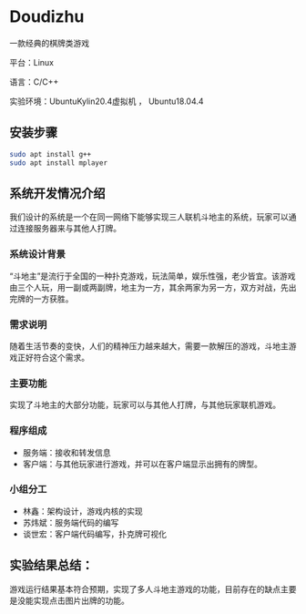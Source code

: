 # Doudizhu

一款经典的棋牌类游戏

平台：Linux

语言：C/C++

实验环境：UbuntuKylin20.4虚拟机 ， Ubuntu18.04.4

## 安装步骤

```sh
sudo apt install g++
sudo apt install mplayer
```

## 系统开发情况介绍

我们设计的系统是一个在同一网络下能够实现三人联机斗地主的系统，玩家可以通过连接服务器来与其他人打牌。
### 系统设计背景

“斗地主”是流行于全国的一种扑克游戏，玩法简单，娱乐性强，老少皆宜。该游戏由三个人玩，用一副或两副牌，地主为一方，其余两家为另一方，双方对战，先出完牌的一方获胜。

### 需求说明

随着生活节奏的变快，人们的精神压力越来越大，需要一款解压的游戏，斗地主游戏正好符合这个需求。

### 主要功能

实现了斗地主的大部分功能，玩家可以与其他人打牌，与其他玩家联机游戏。

### 程序组成

- 服务端：接收和转发信息
- 客户端：与其他玩家进行游戏，并可以在客户端显示出拥有的牌型。

### 小组分工

- 林鑫：架构设计，游戏内核的实现
- 苏炜斌：服务端代码的编写
- 谈世宏：客户端代码编写，扑克牌可视化

## 实验结果总结： 

游戏运行结果基本符合预期，实现了多人斗地主游戏的功能，目前存在的缺点主要是没能实现点击图片出牌的功能。


